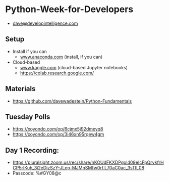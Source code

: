 # Python-Week-for-Developers
* dave@developintelligence.com

## Setup
* Install if you can
  * www.anaconda.com (install, if you can)
* Cloud-based
  * www.kaggle.com (cloud-based Jupyter notebooks)
  * https://colab.research.google.com/

## Materials
* https://github.com/davewadestein/Python-Fundamentals

## Tuesday Polls
* https://xoyondo.com/op/6cjmx5j92dmeyq8
* https://xoyondo.com/op/3i46xn95rqew4gm
 
## Day 1 Recording:
* https://pluralsight.zoom.us/rec/share/nKOUdFKXDPgold09eIcFpQrvkfrHCP5rIKuh_3i2eDizSzY-JLep-MJMnSMfw0rf.L70aC0ac_3sTIL08 
* Passcode: %#GY08@c
